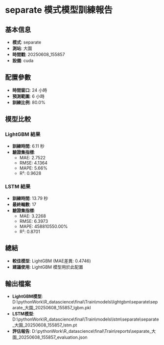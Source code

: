 
# separate 模式模型訓練報告

## 基本信息
- **模式**: separate
- **測站**: 大園
- **時間戳**: 20250608_155857
- **設備**: cuda

## 配置參數
- **時間窗口**: 24 小時
- **預測範圍**: 6 小時
- **訓練比例**: 80.0%

## 模型比較

### LightGBM 結果

- **訓練時間**: 6.11 秒
- **驗證集指標**:
  - MAE: 2.7522
  - RMSE: 4.1364
  - MAPE: 5.66%
  - R²: 0.9628

### LSTM 結果

- **訓練時間**: 13.79 秒
- **最終輪數**: 17
- **驗證集指標**:
  - MAE: 3.2268
  - RMSE: 6.3973
  - MAPE: 458810550.00%
  - R²: 0.8701

## 總結

- **較佳模型**: LightGBM (MAE差異: 0.4746)
- **建議使用**: LightGBM 模型用於此配置


## 輸出檔案
- **LightGBM模型**: D:\pythonWork\R_datascience\final\Train\models\lightgbm\separate\separate_大園_20250608_155857_lgbm.pkl
- **LSTM模型**: D:\pythonWork\R_datascience\final\Train\models\lstm\separate\separate_大園_20250608_155857_lstm.pt
- **評估報告**: D:\pythonWork\R_datascience\final\Train\reports\separate_大園_20250608_155857_evaluation.json
